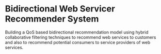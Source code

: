 # Bidirectional Web Servicer Recommender System
Building a QoS based bidirectional recommendation model using hybrid collaborative filtering techniques to recommend web services to customers and also to recommend potential consumers to service providers of web services.
